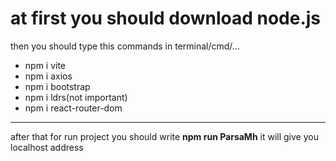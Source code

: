 # at first you should download node.js

then you should type this commands in terminal/cmd/...
- npm i vite
- npm i axios
- npm i bootstrap
- npm i ldrs(not important)
- npm i react-router-dom
---
after that for run project you should write **npm run ParsaMh** it will give you localhost address
